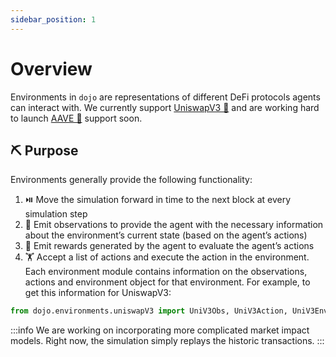 ```yaml
---
sidebar_position: 1
---
```


# Overview

Environments in `dojo` are representations of different DeFi protocols agents can interact with.
We currently support [UniswapV3 🦄](./UniswapV3) and are working hard to launch [AAVE 👻](https://twitter.com/EDuijnstee/status/1709877207047266657) support soon.

## ⛏️ Purpose
Environments generally provide the following functionality: 
1. ⏯️ Move the simulation forward in time to the next block at every simulation step
2. 🔎 Emit observations to provide the agent with the necessary information about the environment’s current state (based on the agent’s actions)
3. 🥇 Emit rewards generated by the agent to evaluate the agent’s actions
4. 🏋️ Accept a list of actions and execute the action in the environment.
Each environment module contains information on the observations, actions and environment object for that environment. For example, to get this information for UniswapV3: 

```python
from dojo.environments.uniswapV3 import UniV3Obs, UniV3Action, UniV3Env
```

:::info
We are working on incorporating more complicated market impact models. Right now, the simulation simply replays the historic transactions.
:::
